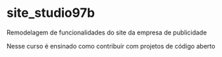 # site_studio97b
Remodelagem de funcionalidades do site da empresa de publicidade

Nesse curso é ensinado como contribuir com projetos de código aberto

